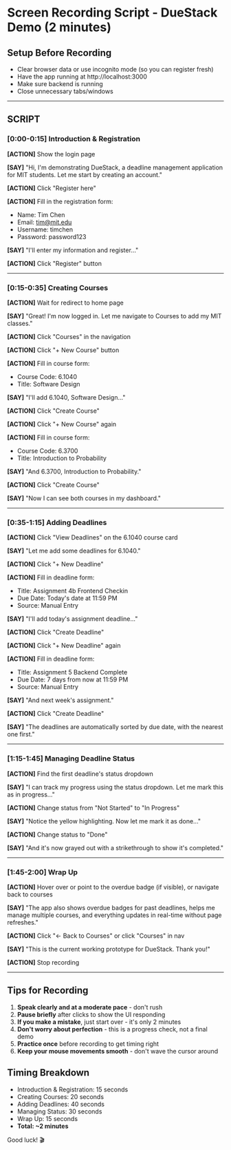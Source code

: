 # Screen Recording Script - DueStack Demo (2 minutes)

## Setup Before Recording

- Clear browser data or use incognito mode (so you can register fresh)
- Have the app running at http://localhost:3000
- Make sure backend is running
- Close unnecessary tabs/windows

---

## SCRIPT

### **[0:00-0:15] Introduction & Registration**

**[ACTION]** Show the login page

**[SAY]** "Hi, I'm demonstrating DueStack, a deadline management application for MIT students. Let me start by creating an account."

**[ACTION]** Click "Register here"

**[ACTION]** Fill in the registration form:

- Name: Tim Chen
- Email: tim@mit.edu
- Username: timchen
- Password: password123

**[SAY]** "I'll enter my information and register..."

**[ACTION]** Click "Register" button

---

### **[0:15-0:35] Creating Courses**

**[ACTION]** Wait for redirect to home page

**[SAY]** "Great! I'm now logged in. Let me navigate to Courses to add my MIT classes."

**[ACTION]** Click "Courses" in the navigation

**[ACTION]** Click "+ New Course" button

**[ACTION]** Fill in course form:

- Course Code: 6.1040
- Title: Software Design

**[SAY]** "I'll add 6.1040, Software Design..."

**[ACTION]** Click "Create Course"

**[ACTION]** Click "+ New Course" again

**[ACTION]** Fill in course form:

- Course Code: 6.3700
- Title: Introduction to Probability

**[SAY]** "And 6.3700, Introduction to Probability."

**[ACTION]** Click "Create Course"

**[SAY]** "Now I can see both courses in my dashboard."

---

### **[0:35-1:15] Adding Deadlines**

**[ACTION]** Click "View Deadlines" on the 6.1040 course card

**[SAY]** "Let me add some deadlines for 6.1040."

**[ACTION]** Click "+ New Deadline"

**[ACTION]** Fill in deadline form:

- Title: Assignment 4b Frontend Checkin
- Due Date: Today's date at 11:59 PM
- Source: Manual Entry

**[SAY]** "I'll add today's assignment deadline..."

**[ACTION]** Click "Create Deadline"

**[ACTION]** Click "+ New Deadline" again

**[ACTION]** Fill in deadline form:

- Title: Assignment 5 Backend Complete
- Due Date: 7 days from now at 11:59 PM
- Source: Manual Entry

**[SAY]** "And next week's assignment."

**[ACTION]** Click "Create Deadline"

**[SAY]** "The deadlines are automatically sorted by due date, with the nearest one first."

---

### **[1:15-1:45] Managing Deadline Status**

**[ACTION]** Find the first deadline's status dropdown

**[SAY]** "I can track my progress using the status dropdown. Let me mark this as in progress..."

**[ACTION]** Change status from "Not Started" to "In Progress"

**[SAY]** "Notice the yellow highlighting. Now let me mark it as done..."

**[ACTION]** Change status to "Done"

**[SAY]** "And it's now grayed out with a strikethrough to show it's completed."

---

### **[1:45-2:00] Wrap Up**

**[ACTION]** Hover over or point to the overdue badge (if visible), or navigate back to courses

**[SAY]** "The app also shows overdue badges for past deadlines, helps me manage multiple courses, and everything updates in real-time without page refreshes."

**[ACTION]** Click "← Back to Courses" or click "Courses" in nav

**[SAY]** "This is the current working prototype for DueStack. Thank you!"

**[ACTION]** Stop recording

---

## Tips for Recording

1. **Speak clearly and at a moderate pace** - don't rush
2. **Pause briefly** after clicks to show the UI responding
3. **If you make a mistake**, just start over - it's only 2 minutes
4. **Don't worry about perfection** - this is a progress check, not a final demo
5. **Practice once** before recording to get timing right
6. **Keep your mouse movements smooth** - don't wave the cursor around

## Timing Breakdown

- Introduction & Registration: 15 seconds
- Creating Courses: 20 seconds
- Adding Deadlines: 40 seconds
- Managing Status: 30 seconds
- Wrap Up: 15 seconds
- **Total: ~2 minutes**

Good luck! 🎬
